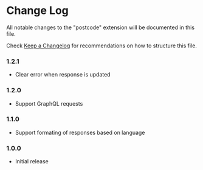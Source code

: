 # Change Log

All notable changes to the "postcode" extension will be documented in this file.

Check [Keep a Changelog](http://keepachangelog.com/) for recommendations on how to structure this file.

### 1.2.1
- Clear error when response is updated

### 1.2.0
- Support GraphQL requests

### 1.1.0
- Support formating of responses based on language

### 1.0.0
- Initial release
